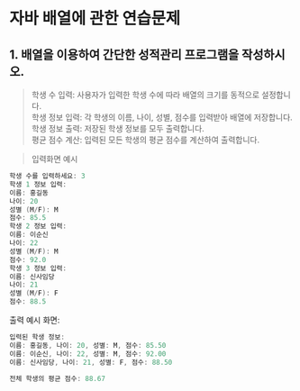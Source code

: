 # 자바 배열에 관한 연습문제
## 1. 배열을 이용하여 간단한 성적관리 프로그램을 작성하시오.
> 학생 수 입력: 사용자가 입력한 학생 수에 따라 배열의 크기를 동적으로 설정합니다.  
> 학생 정보 입력: 각 학생의 이름, 나이, 성별, 점수를 입력받아 배열에 저장합니다.  
> 학생 정보 출력: 저장된 학생 정보를 모두 출력합니다.  
> 평균 점수 계산: 입력된 모든 학생의 평균 점수를 계산하여 출력합니다.  

> 입력화면 예시
```java
학생 수를 입력하세요: 3
학생 1 정보 입력:
이름: 홍길동
나이: 20
성별 (M/F): M
점수: 85.5
학생 2 정보 입력:
이름: 이순신
나이: 22
성별 (M/F): M
점수: 92.0
학생 3 정보 입력:
이름: 신사임당
나이: 21
성별 (M/F): F
점수: 88.5
```
출력 예시 화면:
```java
입력된 학생 정보:
이름: 홍길동, 나이: 20, 성별: M, 점수: 85.50
이름: 이순신, 나이: 22, 성별: M, 점수: 92.00
이름: 신사임당, 나이: 21, 성별: F, 점수: 88.50

전체 학생의 평균 점수: 88.67
```
